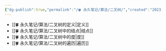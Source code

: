 ```yaml
---
{"dg-publish":true,"permalink":"/🍀 永久笔记/算法/二叉树/","created":"2023/03/04 00:00:51","updated":"2023/03/07 13:15:42"}
---
```



- [[🍀 永久笔记/算法/二叉树的定义\|定义]]
- [[🍀 永久笔记/算法/二叉树中的结点\|结点]]
- [[🍀 永久笔记/算法/二叉树中的度\|度]]
- [[🍀 永久笔记/算法/二叉树的遍历\|遍历]]
